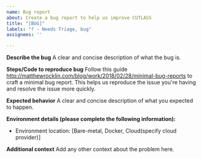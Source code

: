 ```yaml
---
name: Bug report
about: Create a bug report to help us improve CUTLASS
title: "[BUG]"
labels: "? - Needs Triage, bug"
assignees: ''

---
```


**Describe the bug**
A clear and concise description of what the bug is.

**Steps/Code to reproduce bug**
Follow this guide http://matthewrocklin.com/blog/work/2018/02/28/minimal-bug-reports to craft a minimal bug report. This helps us reproduce the issue you're having and resolve the issue more quickly.

**Expected behavior**
A clear and concise description of what you expected to happen.

**Environment details (please complete the following information):**
 - Environment location: [Bare-metal, Docker, Cloud(specify cloud provider)] 

**Additional context**
Add any other context about the problem here.